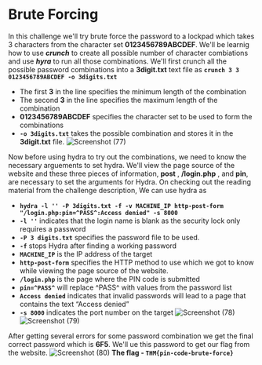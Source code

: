 # Brute Forcing

In this challenge we'll try brute force the password to a lockpad which takes 3 characters from the character set **0123456789ABCDEF**. We'll be learnig how to use **_crunch_** to create all possible number of character combiations and use **_hyra_** to run all those combinations.
We'll first crunch all the possible password combinations into a **3digit.txt** text file as **`crunch 3 3 0123456789ABCDEF -o 3digits.txt`**
- The first **3** in the line specifies the minimum length of the combination
- The second **3** in the line specifies the maximum length of the combination
- **0123456789ABCDEF** specifies the character set to be used to form the combinations
- **`-o 3digits.txt`** takes the possible combination and stores it in the **3digit.txt** file.
  ![Screenshot (77)](https://github.com/Wixter07/HARSHITH-JTP-2/assets/150792650/ca2665d6-e74c-4eb5-a93e-92bc4ae7291b)

Now before using hydra to try out the combinations, we need to know the necessary arguements to set hydra. We'll view the page source of the website and these three pieces of information, **post** , **/login.php** , and **pin**, are necessary to set the arguments for Hydra. On checking out the reading material from the challenge description, We can use hydra as 
- **`hydra -l '' -P 3digits.txt -f -v MACHINE_IP http-post-form "/login.php:pin=^PASS^:Access denied" -s 8000`**
- **`-l ''`** indicates that the login name is blank as the security lock only requires a password
- **`-P 3 digits.txt`** specifies the password file to be used.
- **`-f`** stops Hydra after finding a working password
- **`MACHINE_IP`** is the IP address of the target
- **`http-post-form`** specifies the HTTP method to use which we got to know while viewing the page source of the website.
- **`/login.php`** is the page where the PIN code is submitted
- **`pin=^PASS^`** will replace ^PASS^ with values from the password list
- **`Access denied`** indicates that invalid passwords will lead to a page that contains the text “Access denied”
- **`-s 8000`** indicates the port number on the target
![Screenshot (78)](https://github.com/Wixter07/HARSHITH-JTP-2/assets/150792650/e533060f-e3a1-404a-a9f2-4bf2f23de27e)
![Screenshot (79)](https://github.com/Wixter07/HARSHITH-JTP-2/assets/150792650/1c5a899e-7e41-452e-848c-30c2352a0452)

After getting several errors for some password combination we get the final correct password which is **6F5**.
  We'll ue this password to get our flag from the website.
  ![Screenshot (80)](https://github.com/Wixter07/HARSHITH-JTP-2/assets/150792650/bbc8422a-4223-44d8-b3e9-69ac002eb557)
  **The flag - `THM{pin-code-brute-force}`**




